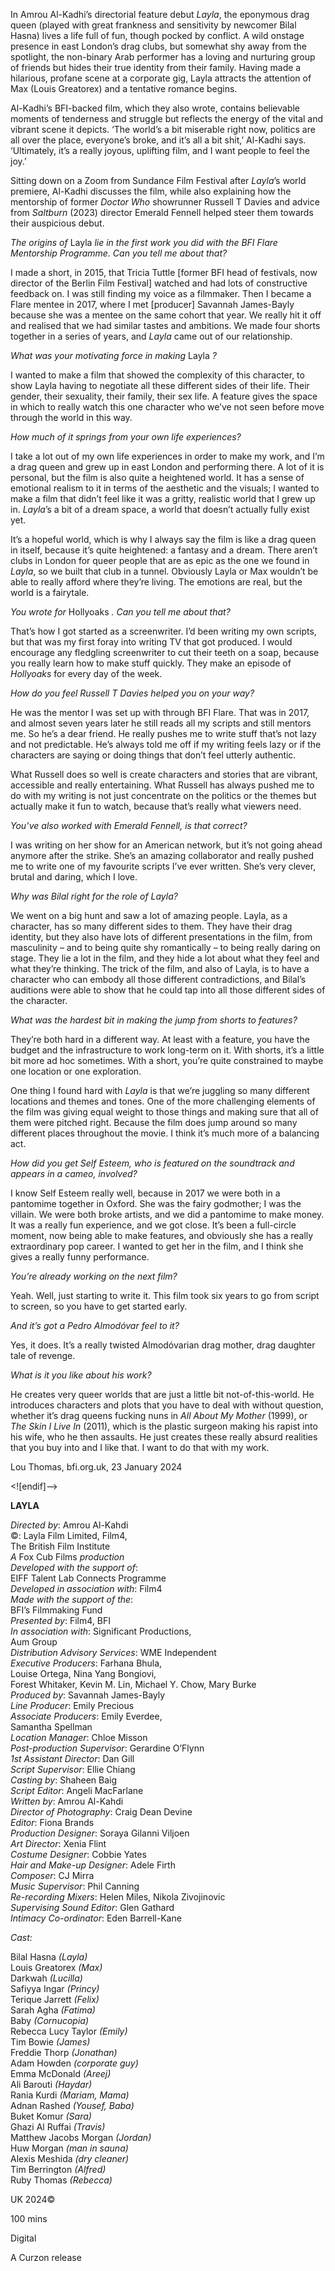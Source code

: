 
In Amrou Al-Kadhi’s directorial feature debut _Layla_, the eponymous drag queen (played with great frankness and sensitivity by newcomer Bilal Hasna) lives a life full of fun, though pocked by conflict. A wild onstage presence in east London’s drag clubs, but somewhat shy away from the spotlight, the non-binary Arab performer has a loving and nurturing group of friends but hides their true identity from their family. Having made a hilarious, profane scene at a corporate gig, Layla attracts the attention of Max (Louis Greatorex) and a tentative romance begins.

Al-Kadhi’s BFI-backed film, which they also wrote, contains believable moments of tenderness and struggle but reflects the energy of the vital and vibrant scene it depicts. ‘The world’s a bit miserable right now, politics are all over the place, everyone’s broke, and it’s all a bit shit,’ Al-Kadhi says. ‘Ultimately, it’s a really joyous, uplifting film, and I want people to feel the joy.’

Sitting down on a Zoom from Sundance Film Festival after _Layla_’s world premiere, Al-Kadhi discusses the film, while also explaining how the mentorship of former _Doctor Who_ showrunner Russell T Davies and advice from _Saltburn_ (2023) director Emerald Fennell helped steer them towards their auspicious debut.

_The origins of_ Layla _lie in the first work you did with the BFI Flare Mentorship Programme. Can you tell me about that?_

I made a short, in 2015, that Tricia Tuttle [former BFI head of festivals, now director of the Berlin Film Festival] watched and had lots of constructive feedback on. I was still finding my voice as a filmmaker. Then I became a Flare mentee in 2017, where I met [producer] Savannah James-Bayly because she was a mentee on the same cohort that year. We really hit it off and realised that we had similar tastes and ambitions. We made four shorts together in a series of years, and _Layla_ came out of our relationship.

_What was your motivating force in making_ Layla _?_

I wanted to make a film that showed the complexity of this character, to show Layla having to negotiate all these different sides of their life. Their gender, their sexuality, their family, their sex life. A feature gives the space in which to really watch this one character who we’ve not seen before move through the world in this way.

_How much of it springs from your own life experiences?_

I take a lot out of my own life experiences in order to make my work, and I’m a drag queen and grew up in east London and performing there. A lot of it is personal, but the film is also quite a heightened world. It has a sense of emotional realism to it in terms of the aesthetic and the visuals; I wanted to make a film that didn’t feel like it was a gritty, realistic world that I grew up in. _Layla_’s a bit of a dream space, a world that doesn’t actually fully exist yet.

It’s a hopeful world, which is why I always say the film is like a drag queen in itself, because it’s quite heightened: a fantasy and a dream. There aren’t clubs in London for queer people that are as epic as the one we found in _Layla_, so we built that club in a tunnel. Obviously Layla or Max wouldn’t be able to really afford where they’re living. The emotions are real, but the world is a fairytale.

_You wrote for_ Hollyoaks _. Can you tell me about that?_

That’s how I got started as a screenwriter. I’d been writing my own scripts, but that was my first foray into writing TV that got produced. I would encourage any fledgling screenwriter to cut their teeth on a soap, because you really learn how to make stuff quickly. They make an episode of _Hollyoaks_ for every day of the week.

_How do you feel Russell T Davies helped you on your way?_

He was the mentor I was set up with through BFI Flare. That was in 2017, and almost seven years later he still reads all my scripts and still mentors me. So he’s a dear friend. He really pushes me to write stuff that’s not lazy and not predictable. He’s always told me off if my writing feels lazy or if the characters are saying or doing things that don’t feel utterly authentic.

What Russell does so well is create characters and stories that are vibrant, accessible and really entertaining. What Russell has always pushed me to do with my writing is not just concentrate on the politics or the themes but actually make it fun to watch, because that’s really what viewers need.

_You’ve also worked with Emerald Fennell, is that correct?_

I was writing on her show for an American network, but it’s not going ahead anymore after the strike. She’s an amazing collaborator and really pushed me to write one of my favourite scripts I’ve ever written. She’s very clever, brutal and daring, which I love.

_Why was Bilal right for the role of Layla?_

We went on a big hunt and saw a lot of amazing people. Layla, as a character, has so many different sides to them. They have their drag identity, but they also have lots of different presentations in the film, from masculinity – and to being quite shy romantically – to being really daring on stage. They lie a lot in the film, and they hide a lot about what they feel and what they’re thinking. The trick of the film, and also of Layla, is to have a character who can embody all those different contradictions, and Bilal’s auditions were able to show that he could tap into all those different sides of the character.

_What was the hardest bit in making the jump from shorts to features?_

They’re both hard in a different way. At least with a feature, you have the budget and the infrastructure to work long-term on it. With shorts, it’s a little bit more ad hoc sometimes. With a short, you’re quite constrained to maybe one location or one exploration.

One thing I found hard with _Layla_ is that we’re juggling so many different locations and themes and tones. One of the more challenging elements of the film was giving equal weight to those things and making sure that all of them were pitched right. Because the film does jump around so many different places throughout the movie. I think it’s much more of a balancing act.

_How did you get Self Esteem, who is featured on the soundtrack and appears in a cameo, involved?_

I know Self Esteem really well, because in 2017 we were both in a pantomime together in Oxford. She was the fairy godmother; I was the villain. We were both broke artists, and we did a pantomime to make money. It was a really fun experience, and we got close. It’s been a full-circle moment, now being able to make features, and obviously she has a really extraordinary pop career. I wanted to get her in the film, and I think she gives a really funny performance.

_You’re already working on the next film?_

Yeah. Well, just starting to write it. This film took six years to go from script to screen, so you have to get started early.

_And it’s got a Pedro Almodóvar feel to it?_

Yes, it does. It’s a really twisted Almodóvarian drag mother, drag daughter tale of revenge.

_What is it you like about his work?_

He creates very queer worlds that are just a little bit not-of-this-world. He introduces characters and plots that you have to deal with without question, whether it’s drag queens fucking nuns in _All About My Mother_ (1999), or _The Skin I Live In_ (2011), which is the plastic surgeon making his rapist into his wife, who he then assaults. He just creates these really absurd realities that you buy into and I like that. I want to do that with my work.

Lou Thomas, bfi.org.uk, 23 January 2024

<![endif]-->

**LAYLA**

_Directed by_: Amrou Al-Kahdi  
©: Layla Film Limited, Film4,  
The British Film Institute  
_A_ Fox Cub Films _production_  
_Developed with the support of_:  
EIFF Talent Lab Connects Programme  
_Developed in association with_: Film4  
_Made with the support of the_:  
BFI’s Filmmaking Fund  
_Presented by_: Film4, BFI  
_In association with_: Significant Productions,  
Aum Group  
_Distribution Advisory Services_: WME Independent  
_Executive Producers_: Farhana Bhula,  
Louise Ortega, Nina Yang Bongiovi,  
Forest Whitaker, Kevin M. Lin, Michael Y. Chow, Mary Burke  
_Produced by_: Savannah James-Bayly  
_Line Producer_: Emily Precious  
_Associate Producers_: Emily Everdee,  
Samantha Spellman  
_Location Manager_: Chloe Misson  
_Post-production Supervisor_: Gerardine O’Flynn  
_1st Assistant Director_: Dan Gill  
_Script Supervisor_: Ellie Chiang  
_Casting by_: Shaheen Baig  
_Script Editor_: Angeli MacFarlane  
_Written by_: Amrou Al-Kahdi  
_Director of Photography_: Craig Dean Devine  
_Editor_: Fiona Brands  
_Production Designer_: Soraya Gilanni Viljoen  
_Art Director_: Xenia Flint  
_Costume Designer_: Cobbie Yates  
_Hair and Make-up Designer_: Adele Firth  
_Composer_: CJ Mirra  
_Music Supervisor_: Phil Canning  
_Re-recording Mixers_: Helen Miles, Nikola Zivojinovic  
_Supervising Sound Editor_: Glen Gathard  
_Intimacy Co-ordinator_: Eden Barrell-Kane

_Cast:_

Bilal Hasna _(Layla)_  
Louis Greatorex _(Max)_  
Darkwah _(Lucilla)_  
Safiyya Ingar _(Princy)_  
Terique Jarrett _(Felix)_  
Sarah Agha _(Fatima)_  
Baby _(Cornucopia)_  
Rebecca Lucy Taylor _(Emily)_  
Tim Bowie _(James)_  
Freddie Thorp _(Jonathan)_  
Adam Howden _(corporate guy)_  
Emma McDonald _(Areej)_  
Ali Barouti _(Haydar)_  
Rania Kurdi _(Mariam, Mama)_  
Adnan Rashed _(Yousef, Baba)_  
Buket Komur _(Sara)_  
Ghazi Al Ruffai _(Travis)_  
Matthew Jacobs Morgan _(Jordan)_  
Huw Morgan _(man in sauna)_  
Alexis Meshida _(dry cleaner)_  
Tim Berrington _(Alfred)_  
Ruby Thomas _(Rebecca)_

UK 2024©

100 mins

Digital

A Curzon release
<!--stackedit_data:
eyJoaXN0b3J5IjpbLTEwNjk0NDA5NzddfQ==
-->